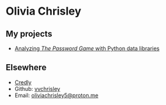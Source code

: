 # Olivia Chrisley

## My projects

- [Analyzing *The Password Game* with Python data libraries](/password-game-stats)

## Elsewhere

- [Credly](https://www.credly.com/users/olivia-chrisley/)
- Github: [vvchrisley](https://github.com/vvchrisley)
- Email: [oliviachrisley5@proton.me](mailto:oliviachrisley5@proton.me)
